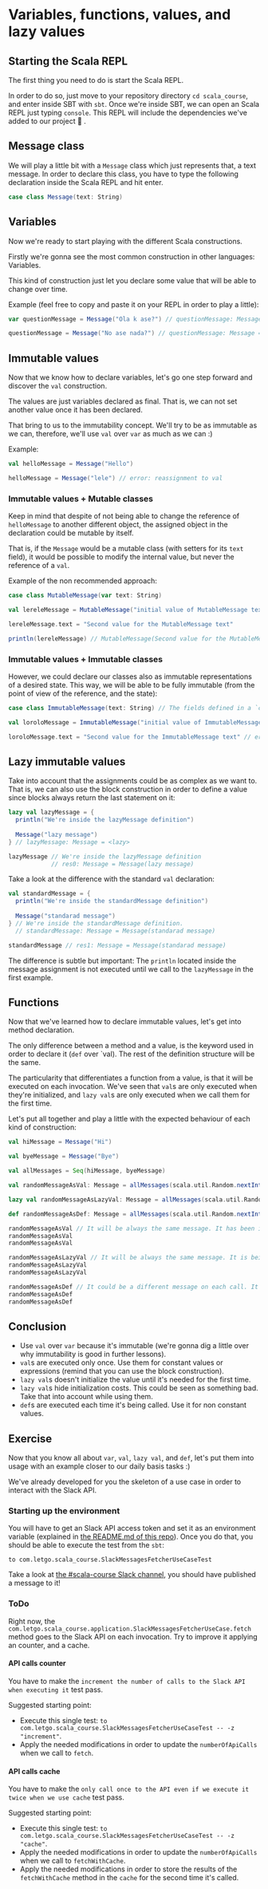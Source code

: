 # Variables, functions, values, and lazy values 

## Starting the Scala REPL

The first thing you need to do is start the Scala REPL.

In order to do so, just move to your repository directory `cd scala_course`, and enter inside SBT with `sbt`. Once we're inside SBT, we can open an Scala REPL just typing `console`. This REPL will include the dependencies we've added to our project :speak_no_evil: .

## Message class

We will play a little bit with a `Message` class which just represents that, a text message. In order to declare this class, you have to type the following declaration inside the Scala REPL and hit enter.

```scala
case class Message(text: String)
```

## Variables

Now we're ready to start playing with the different Scala constructions. 

Firstly we're gonna see the most common construction in other languages: Variables.

This kind of construction just let you declare some value that will be able to change over time.

Example (feel free to copy and paste it on your REPL in order to play a little):
```scala
var questionMessage = Message("Ola k ase?") // questionMessage: Message = Message(Ola k ase?)

questionMessage = Message("No ase nada?") // questionMessage: Message = Message(No ase nada?)
```

## Immutable values

Now that we know how to declare variables, let's go one step forward and discover the `val` construction.

The values are just variables declared as final. That is, we can not set another value once it has been declared.

That bring to us to the immutability concept. We'll try to be as immutable as we can, therefore, we'll use `val` over `var` as much as we can :)

Example:
```scala
val helloMessage = Message("Hello")

helloMessage = Message("lele") // error: reassignment to val
```

### Immutable values + Mutable classes 

Keep in mind that despite of not being able to change the reference of `helloMessage` to another different object, the assigned object in the declaration could be mutable by itself.
 
That is, if the `Message` would be a mutable class (with setters for its `text` field), it would be possible to modify the internal value, but never the reference of a `val`.

Example of the non recommended approach:
```scala
case class MutableMessage(var text: String)

val lereleMessage = MutableMessage("initial value of MutableMessage text")

lereleMessage.text = "Second value for the MutableMessage text"

println(lereleMessage) // MutableMessage(Second value for the MutableMessage text)
```

### Immutable values + Immutable classes

However, we could declare our classes also as immutable representations of a desired state. This way, we will be able to be fully immutable (from the point of view of the reference, and the state):

```scala
case class ImmutableMessage(text: String) // The fields defined in a `case class` are `val`s by default

val loroloMessage = ImmutableMessage("initial value of ImmutableMessage text")

loroloMessage.text = "Second value for the ImmutableMessage text" // error: reassignment to val
```

## Lazy immutable values

Take into account that the assignments could be as complex as we want to. That is, we can also use the block construction in order to define a value since blocks always return the last statement on it:
```scala
lazy val lazyMessage = {
  println("We're inside the lazyMessage definition")
  
  Message("lazy message")
} // lazyMessage: Message = <lazy>

lazyMessage // We're inside the lazyMessage definition
            // res0: Message = Message(lazy message)
```

Take a look at the difference with the standard `val` declaration:
```scala
val standardMessage = {
  println("We're inside the standardMessage definition")
  
  Message("standarad message")
} // We're inside the standardMessage definition.
  // standardMessage: Message = Message(standarad message)

standardMessage // res1: Message = Message(standarad message)
```

The difference is subtle but important: The `println` located inside the message assignment is not executed until we call to the `lazyMessage` in the first example.

## Functions

Now that we've learned how to declare immutable values, let's get into method declaration.

The only difference between a method and a value, is the keyword used in order to declare it (`def` over `val). The rest of the definition structure will be the same.

The particularity that differentiates a function from a value, is that it will be executed on each invocation. We've seen that `val`s are only executed when they're initialized, and `lazy val`s are only executed when we call them for the first time.

Let's put all together and play a little with the expected behaviour of each kind of construction:
```scala
val hiMessage = Message("Hi")

val byeMessage = Message("Bye")

val allMessages = Seq(hiMessage, byeMessage)

val randomMessageAsVal: Message = allMessages(scala.util.Random.nextInt(allMessages.size))

lazy val randomMessageAsLazyVal: Message = allMessages(scala.util.Random.nextInt(allMessages.size))

def randomMessageAsDef: Message = allMessages(scala.util.Random.nextInt(allMessages.size))

randomMessageAsVal // It will be always the same message. It has been initialized when it has been declared.
randomMessageAsVal
randomMessageAsVal

randomMessageAsLazyVal // It will be always the same message. It is being initialized in this very first call.
randomMessageAsLazyVal
randomMessageAsLazyVal

randomMessageAsDef // It could be a different message on each call. It's executed every time it's called.
randomMessageAsDef
randomMessageAsDef
```

## Conclusion

* Use `val` over `var` because it's immutable (we're gonna dig a little over why immutability is good in further lessons).
* `val`s are executed only once. Use them for constant values or expressions (remind that you can use the block construction).
* `lazy val`s doesn't initialize the value until it's needed for the first time. 
* `lazy val`s hide initialization costs. This could be seen as something bad. Take that into account while using them.
* `def`s are executed each time it's being called. Use it for non constant values.

## Exercise

Now that you know all about `var`, `val`, `lazy val`, and `def`, let's put them into usage with an example closer to our daily basis tasks :)
  
We've already developed for you the skeleton of a use case in order to interact with the Slack API.

### Starting up the environment

You will have to get an Slack API access token and set it as an environment variable (explained in [the README.md of this repo](../../README.md#how-to-start)). Once you do that, you should be able to execute the test from the `sbt`:

`to com.letgo.scala_course.SlackMessagesFetcherUseCaseTest`

Take a look at [the #scala-course Slack channel](https://letgoapp.slack.com/archives/scala-course), you should have published a message to it!

### ToDo

Right now, the `com.letgo.scala_course.application.SlackMessagesFetcherUseCase.fetch` method goes to the Slack API on each invocation. Try to improve it applying an counter, and a cache.
 
#### API calls counter

You have to make the `increment the number of calls to the Slack API when executing it` test pass.

Suggested starting point:
* Execute this single test: `to com.letgo.scala_course.SlackMessagesFetcherUseCaseTest -- -z "increment"`.
* Apply the needed modifications in order to update the `numberOfApiCalls` when we call to `fetch`.

#### API calls cache

You have to make the `only call once to the API even if we execute it twice when we use cache` test pass.

Suggested starting point:
* Execute this single test: `to com.letgo.scala_course.SlackMessagesFetcherUseCaseTest -- -z "cache"`.
* Apply the needed modifications in order to update the `numberOfApiCalls` when we call to `fetchWithCache`.
* Apply the needed modifications in order to store the results of the `fetchWithCache` method in the `cache` for the second time it's called.
